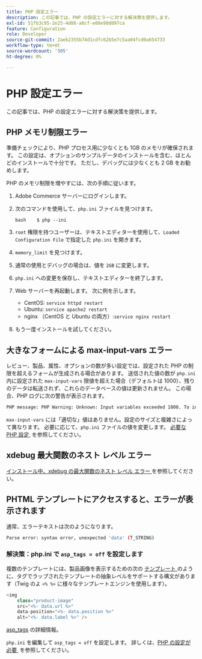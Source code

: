 ```yaml
---
title: PHP 設定エラー
description: この記事では、PHP の設定エラーに対する解決策を提供します。
exl-id: 51fb3c95-2e25-4d86-a6cf-e08e90d097ca
feature: Configuration
role: Developer
source-git-commit: 2aeb2355b74d1cdfc62b5e7c5aa04fcd0a654733
workflow-type: tm+mt
source-wordcount: '305'
ht-degree: 0%

---
```


# PHP 設定エラー

この記事では、PHP の設定エラーに対する解決策を提供します。

## PHP メモリ制限エラー

準備チェックにより、PHP プロセス用に少なくとも 1GB のメモリが確保されます。 この設定は、オプションのサンプルデータのインストールを含む、ほとんどのインストールで十分です。 ただし、デバッグには少なくとも 2 GB をお勧めします。

PHP のメモリ制限を増やすには、次の手順に従います。

1. Adobe Commerce サーバーにログインします。
1. 次のコマンドを使用して、`php.ini` ファイルを見つけます。

   ```
   bash    $ php --ini
   ```

1. `root` 権限を持つユーザーは、テキストエディターを使用して、`Loaded Configuration File` で指定した `php.ini` を開きます。
1. `memory_limit` を見つけます。
1. 通常の使用とデバッグの場合は、値を `2GB` に変更します。
1. `php.ini` への変更を保存し、テキストエディターを終了します。
1. Web サーバーを再起動します。 次に例を示します。

   * CentOS: `service httpd restart`
   * Ubuntu: `service apache2 restart`
   * nginx （CentOS と Ubuntu の両方）:`service nginx restart`

1. もう一度インストールを試してください。

## 大きなフォームによる max-input-vars エラー

レビュー、製品、属性、オプションの数が多い設定では、設定された PHP の制限を超えるフォームが生成される場合があります。 送信された値の数が `php.ini` 内に設定された `max-input-vars` 限値を超えた場合（デフォルトは 1000）、残りのデータは転送されず、これらのデータベースの値は更新されません。 この場合、PHP ログに次の警告が表示されます。

```bash
PHP message: PHP Warning: Unknown: Input variables exceeded 1000. To increase the limit change max_input_vars in php.ini.
```

`max-input-vars` には「適切な」値はありません。設定のサイズと複雑さによって異なります。 必要に応じて、`php.ini` ファイルの値を変更します。 [&#x200B; 必要な PHP 設定 &#x200B;](https://experienceleague.adobe.com/ja/docs/commerce-operations/installation-guide/prerequisites/php-settings) を参照してください。

## xdebug 最大関数のネスト レベル エラー

[&#x200B; インストール中、xdebug の最大関数のネスト レベル エラー &#x200B;](/help/troubleshooting/miscellaneous/installation-xdebug-maximum-function-nesting-level-error.md) を参照してください。

## PHTML テンプレートにアクセスすると、エラーが表示されます

通常、エラーテキストは次のようになります。

```bash
Parse error: syntax error, unexpected 'data' (T_STRING)
```

### 解決策：php.ini で `asp_tags = off` を設定します

複数のテンプレートには、製品画像を表示するための次の [&#x200B; テンプレート &#x200B;](https://github.com/magento/magento2/blob/2.0/app/code/Magento/Catalog/view/adminhtml/templates/product/edit/base_image.phtml) のように、タグでラップされたテンプレートの抽象レベルをサポートする構文があります（Twig のよ `<% %>` に様々なテンプレートエンジンを使用します）。

```php
<img
    class="product-image"
    src="<%- data.url %>"
    data-position="<%- data.position %>"
    alt="<%- data.label %>" />
```

[asp\_tags](http://php.net/manual/en/ini.core.php#ini.asp-tags) の詳細情報。

`php.ini` を編集して `asp_tags = off` を設定します。 詳しくは、[PHP の設定が必要 &#x200B;](https://experienceleague.adobe.com/ja/docs/commerce-operations/installation-guide/prerequisites/php-settings) を参照してください。
